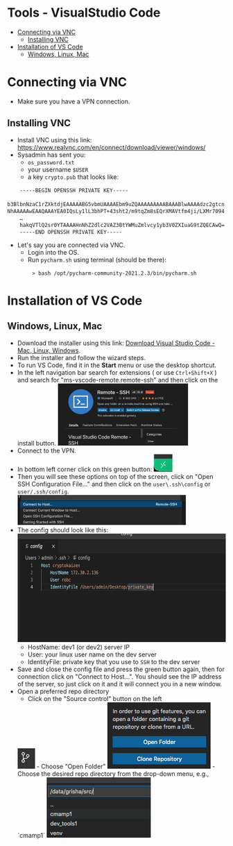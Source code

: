 # Tools - VisualStudio Code

<!-- toc -->
- [Connecting via VNC](#connecting-via-vnc)
  * [Installing VNC](#installing-vnc)
- [Installation of VS Code](#installation-of-vs-code)
  * [Windows, Linux, Mac](#windows-linux-max)  
<!-- tocstop -->

# Connecting via VNC

- Make sure you have a VPN connection.

## Installing VNC

- Install VNC using this link: [<span
  class="underline">https://www.realvnc.com/en/connect/download/viewer/windows/</span>](https://www.realvnc.com/en/connect/download/viewer/windows/)
- Sysadmin has sent you:
  - `os_password.txt`
  - your username `$USER`
  - a key `crypto.pub` that looks like:

```
    -----BEGIN OPENSSH PRIVATE KEY-----
    b3BlbnNzaC1rZXktdjEAAAAABG5vbmUAAAAEbm9uZQAAAAAAAAABAAABlwAAAAdzc2gtcn
NhAAAAAwEAAQAAAYEA0IQsLy1lL3bhPT+43sht2/m9tqZm8sEQrXMAVtfm4ji/LXMr7094
    …
    hakqVTlQ2sr0YTAAAAHnNhZ2dlc2VAZ3BtYWMuZmlvcy1yb3V0ZXIuaG9tZQECAwQ=
    -----END OPENSSH PRIVATE KEY-----
```

- Let's say you are connected via VNC.
  - Login into the OS.
  - Run `pycharm.sh` using terminal (should be there):

```
        > bash /opt/pycharm-community-2021.2.3/bin/pycharm.sh
```

# Installation of VS Code

## Windows, Linux, Mac

- Download the installer using this link:
  [<span class="underline">Download Visual Studio Code - Mac, Linux, Windows</span>](https://code.visualstudio.com/download).
- Run the installer and follow the wizard steps.
- To run VS Code, find it in the **Start** menu or use the desktop shortcut.
- In the left navigation bar search for extensions ( or use `Ctrl+Shift+X` ) and
  search for "ms-vscode-remote.remote-ssh" and then click on the install button.
  <img src="Tools_VisualStudio_Code_figs/image8.png" style="width:3.13386in;height:1.49306in" />
- Connect to the VPN.
- In bottom left corner click on this green button: 
  <img src="Tools_VisualStudio_Code_figs/image3.png" style="width:0.45313in;height:0.41827in" />
- Then you will see these options on top of the screen, click on "Open SSH
  Configuration File…" and then click on the `user\.ssh\config` or
  `user/.ssh/config`.
  <img src="Tools_VisualStudio_Code_figs/image6.png" style="width:4.04688in;height:0.71944in" />
- The config should look like this:
  <img src="Tools_VisualStudio_Code_figs/image7.png" style="width:6.26772in;height:2.59722in" /> 
  - HostName: dev1 (or dev2) server IP 
  - User: your linux user name on the dev
  server 
  - IdentityFile: private key that you use to `SSH` to the dev server
- Save and close the config file and press the green button again, then for
  connection click on "Connect to Host...". You should see the IP address of the
  server, so just click on it and it will connect you in a new window.
- Open a preferred repo directory 
  - Click on the "Source control" button on the
  left
  <img src="Tools_VisualStudio_Code_figs/image4.png" style="width:0.41667in;height:0.48958in" />
  - Choose "Open Folder"
  <img src="Tools_VisualStudio_Code_figs/image1.png" style="width:2.47917in;height:1.59375in" />
  - Choose the desired repo directory from the drop-down menu, e.g., `cmamp1`
  <img src="Tools_VisualStudio_Code_figs/image5.png" style="width:2.5in;height:1.44792in" />
